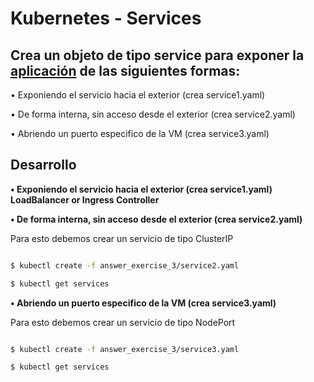 # Kubernetes - Services
## Crea un objeto de tipo service para exponer la [aplicación](https://github.com/marbellacovino/kube-exercises/tree/main/hw-02/answer_exercise_2) de las siguientes formas:

• Exponiendo el servicio hacia el exterior (crea service1.yaml)

• De forma interna, sin acceso desde el exterior (crea service2.yaml)

• Abriendo un puerto especifico de la VM (crea service3.yaml)

## Desarrollo

**• Exponiendo el servicio hacia el exterior (crea service1.yaml) LoadBalancer or Ingress Controller**

**• De forma interna, sin acceso desde el exterior (crea service2.yaml)**

Para esto debemos crear un servicio de tipo ClusterIP


```sh

$ kubectl create -f answer_exercise_3/service2.yaml  

$ kubectl get services

```

**• Abriendo un puerto especifico de la VM (crea service3.yaml)**

Para esto debemos crear un servicio de tipo NodePort

```sh

$ kubectl create -f answer_exercise_3/service3.yaml  

$ kubectl get services

```